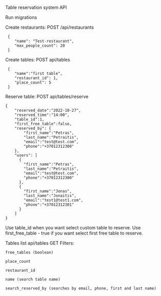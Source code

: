 Table reservation system API

Run migrations

Create restaurants:
POST /api/restaurants
   
   
     {
        "name": "Test-restaurant",
        "max_people_count": 20
     }


Create tables:
POST api/tables


     {
        "name":"first table",
        "restaurant_id": 1,
	    "place_count": 5
     }


Reserve table:
POST api/tables/reserve

    
    {
        "reserved_date":"2022-10-27",
	    "reserved_time":"14:00",
        "table_id":1,
        "first_free_table":false,
        "reserved_by": {
	        "first_name":"Petras",
			"last_name":"Petraitis",
			"email":"test@test.com",
			"phone":"+37012312300"
		},
		"users": [
		  {
			"first_name":"Petras",
			"last_name":"Petraitis",
			"email":"test@test.com",
			"phone":"+37012312300"
		  },
		  {
			"first_name":"Jonas",
			"last_name":"Jonaitis",
			"email":"test1@test1.com",
			"phone":"+37012312301"
		  }
		]
    }


Use table_id when you want select custom table to reserve.
Use first_free_table - true if you want select first free table to reserve.

Tables list api/tables GET
Filters:


    free_tables (boolean)

    place_count

    restaurant_id

    name (search table name)

    search_reserved_by (searches by email, phone, first and last name)

